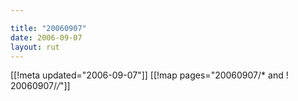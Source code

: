 ```yaml
---

title: "20060907"
date: 2006-09-07
layout: rut
---
```


[[!meta updated="2006-09-07"]]
[[!map pages="20060907/* and ! 20060907/*/*"]]
